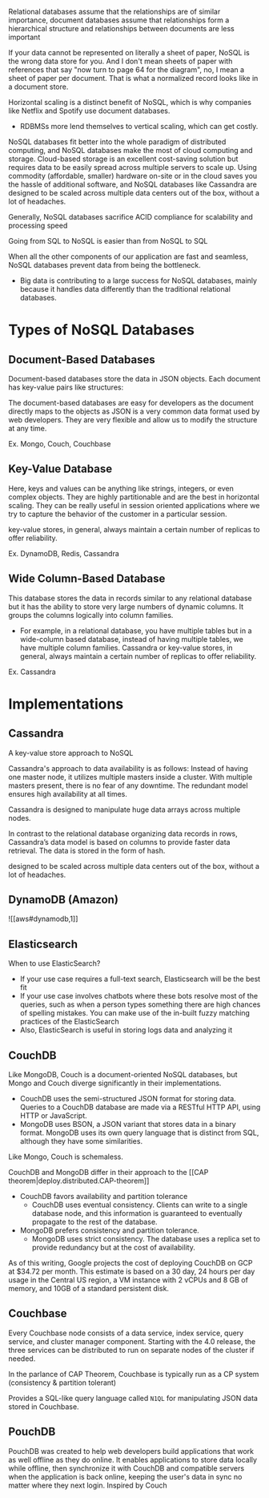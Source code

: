 
Relational databases assume that the relationships are of similar importance, document databases assume that relationships form a hierarchical structure and relationships between documents are less important

If your data cannot be represented on literally a sheet of paper, NoSQL is the wrong data store for you. And I don't mean sheets of paper with references that say "now turn to page 64 for the diagram", no, I mean a sheet of paper per document. That is what a normalized record looks like in a document store.

Horizontal scaling is a distinct benefit of NoSQL, which is why companies like Netflix and Spotify use document databases.
- RDBMSs more lend themselves to vertical scaling, which can get costly.

NoSQL databases fit better into the whole paradigm of distributed computing, and NoSQL databases make the most of cloud computing and storage. Cloud-based storage is an excellent cost-saving solution but requires data to be easily spread across multiple servers to scale up. Using commodity (affordable, smaller) hardware on-site or in the cloud saves you the hassle of additional software, and NoSQL databases like Cassandra are designed to be scaled across multiple data centers out of the box, without a lot of headaches.

Generally, NoSQL databases sacrifice ACID compliance for scalability and processing speed

Going from SQL to NoSQL is easier than from NoSQL to SQL

When all the other components of our application are fast and seamless, NoSQL databases prevent data from being the bottleneck.
- Big data is contributing to a large success for NoSQL databases, mainly because it handles data differently than the traditional relational databases.

# Types of NoSQL Databases
## Document-Based Databases
Document-based databases store the data in JSON objects. Each document has key-value pairs like structures:

The document-based databases are easy for developers as the document directly maps to the objects as JSON is a very common data format used by web developers. They are very flexible and allow us to modify the structure at any time.

Ex. Mongo, Couch, Couchbase

## Key-Value Database
Here, keys and values can be anything like strings, integers, or even complex objects. They are highly partitionable and are the best in horizontal scaling. They can be really useful in session oriented applications where we try to capture the behavior of the customer in a particular session.

key-value stores, in general, always maintain a certain number of replicas to offer reliability.

Ex. DynamoDB, Redis, Cassandra

## Wide Column-Based Database
This database stores the data in records similar to any relational database but it has the ability to store very large numbers of dynamic columns. It groups the columns logically into column families.
- For example, in a relational database, you have multiple tables but in a wide-column based database, instead of having multiple tables, we have multiple column families.
Cassandra or key-value stores, in general, always maintain a certain number of replicas to offer reliability.

Ex. Cassandra

# Implementations

## Cassandra
A key-value store approach to NoSQL

Cassandra's approach to data availability is as follows: Instead of having one master node, it utilizes multiple masters inside a cluster. With multiple masters present, there is no fear of any downtime. The redundant model ensures high availability at all times.

Cassandra is designed to manipulate huge data arrays across multiple nodes. 

In contrast to the relational database organizing data records in rows, Cassandra’s data model is based on columns to provide faster data retrieval. The data is stored in the form of hash.

designed to be scaled across multiple data centers out of the box, without a lot of headaches.

## DynamoDB (Amazon)
![[aws#dynamodb,1]]

## Elasticsearch
When to use ElasticSearch?
- If your use case requires a full-text search, Elasticsearch will be the best fit
- If your use case involves chatbots where these bots resolve most of the queries, such as when a person types something there are high chances of spelling mistakes. You can make use of the in-built fuzzy matching practices of the ElasticSearch
- Also, ElasticSearch is useful in storing logs data and analyzing it

## CouchDB
Like MongoDB, Couch is a document-oriented NoSQL databases, but Mongo and Couch diverge significantly in their implementations. 
- CouchDB uses the semi-structured JSON format for storing data. Queries to a CouchDB database are made via a RESTful HTTP API, using HTTP or JavaScript. 
- MongoDB uses BSON, a JSON variant that stores data in a binary format. MongoDB uses its own query language that is distinct from SQL, although they have some similarities. 

Like Mongo, Couch is schemaless.

CouchDB and MongoDB differ in their approach to the [[CAP theorem|deploy.distributed.CAP-theorem]] 
- CouchDB favors availability and partition tolerance
    - CouchDB uses eventual consistency. Clients can write to a single database node, and this information is guaranteed to eventually propagate to the rest of the database. 
- MongoDB prefers consistency and partition tolerance.
    - MongoDB uses strict consistency. The database uses a replica set to provide redundancy but at the cost of availability. 

As of this writing, Google projects the cost of deploying CouchDB on GCP at $34.72 per month. This estimate is based on a 30 day, 24 hours per day usage in the Central US region, a VM instance with 2 vCPUs and 8 GB of memory, and 10GB of a standard persistent disk.

## Couchbase
Every Couchbase node consists of a data service, index service, query service, and cluster manager component. Starting with the 4.0 release, the three services can be distributed to run on separate nodes of the cluster if needed.

In the parlance of CAP Theorem, Couchbase is typically run as a CP system (consistency & partition tolerant)

Provides a SQL-like query language called `N1QL` for manipulating JSON data stored in Couchbase.

## PouchDB
PouchDB was created to help web developers build applications that work as well offline as they do online.
It enables applications to store data locally while offline, then synchronize it with CouchDB and compatible servers when the application is back online, keeping the user's data in sync no matter where they next login.
Inspired by Couch
